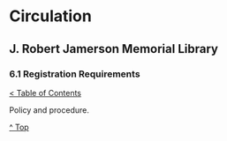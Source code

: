 [0]: ../README.md
[6.1]: registration-requirements.md

# Circulation
## J. Robert Jamerson Memorial Library
### 6.1 Registration Requirements
[< Table of Contents][0]

Policy and procedure.

[^ Top][6.1]